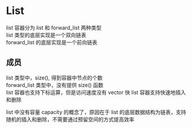 # List

list 容器分为 list 和 forward_list 两种类型  
list 类型的底层实现是一个双向链表  
forward_list 的底层实现是一个前向链表  

## 成员

list 类型中，size(), 得到容器中节点的个数   
forward_list 类型中，没有提供 size() 函数  
list 容器也支持下标运算，但是访问速度没有 vector 快
list 容器支持快速地插入和删除  

list 中没有容量 capacity 的概念了，原因在于 list 的底层数据结构为链表，支持随机的插入和删除，不需要通过预留空间的方式提高效率

